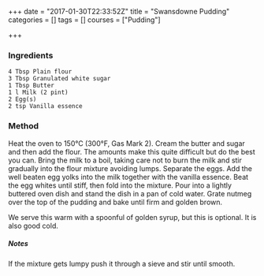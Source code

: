 +++
date = "2017-01-30T22:33:52Z"
title = "Swansdowne Pudding"
categories = []
tags = []
courses = ["Pudding"]

+++


### Ingredients

    4 Tbsp Plain flour
    3 Tbsp Granulated white sugar
    1 Tbsp Butter
    1 l Milk (2 pint)
    2 Egg(s)
    2 tsp Vanilla essence
	
### Method

Heat the oven to 150°C (300°F, Gas Mark 2).
Cream the butter and sugar and then add the flour. The amounts make this
quite difficult but do the best you can. Bring the milk to a boil, taking care not
to burn the milk and stir gradually into the flour mixture avoiding lumps.
Separate the eggs. Add the well beaten egg yolks into the milk together with
the vanilla essence. Beat the egg whites until stiff, then fold into the mixture.
Pour into a lightly buttered oven dish and stand the dish in a pan of cold
water. Grate nutmeg over the top of the pudding and bake until firm and
golden brown.

We serve this warm with a spoonful of golden syrup, but this is optional. It is
also good cold.

##### Notes
If the mixture gets lumpy push it through a sieve and stir until smooth.